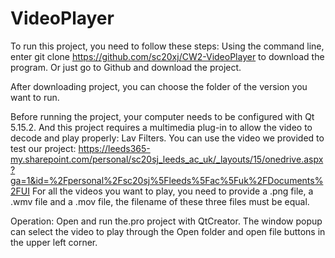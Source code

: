 # VideoPlayer
To run this project, you need to follow these steps:
Using the command line, enter git clone https://github.com/sc20xj/CW2-VideoPlayer to download the program.
Or just go to Github and download the project.

After downloading project, you can choose the folder of the version you want to run.

Before running the project, your computer needs to be configured with Qt 5.15.2. And this project requires a multimedia plug-in to allow the video to decode and play properly: Lav Filters.
You can use the video we provided to test our project: https://leeds365-my.sharepoint.com/personal/sc20sj_leeds_ac_uk/_layouts/15/onedrive.aspx?ga=1&id=%2Fpersonal%2Fsc20sj%5Fleeds%5Fac%5Fuk%2FDocuments%2FUI
For all the videos you want to play, you need to provide a .png file, a .wmv file and a .mov file, the filename of these three files must be equal.

Operation:
Open and run the.pro project with QtCreator. The window popup can select the video to play through the Open folder and open file buttons in the upper left corner.